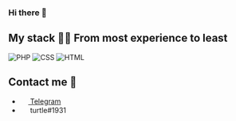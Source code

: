 <h3>Hi there 👋</h3>

## My stack 👨‍💻 From most experience to least
![PHP](https://img.shields.io/badge/-PHP-4f5b93?logo=php&logoColor=white&style=flat-square)
![CSS](https://img.shields.io/badge/-CSS-%230174b8?logo=css3&logoColor=white&style=flat-square)
![HTML](https://img.shields.io/badge/-HTML-%23de4b25?logo=html5&logoColor=white&style=flat-square)

## Contact me 💌
- <a href="https://t.me/turtle_pc"><img src="https://upload.wikimedia.org/wikipedia/commons/thumb/8/82/Telegram_logo.svg/768px-Telegram_logo.svg.png" width=16 height=16 align="center" /> Telegram </a>
- <a><img src="https://logo-logos.com/wp-content/uploads/2018/03/Discord_icon.png" width=16 height=16 align="center" /> turtle#1931 </a>
